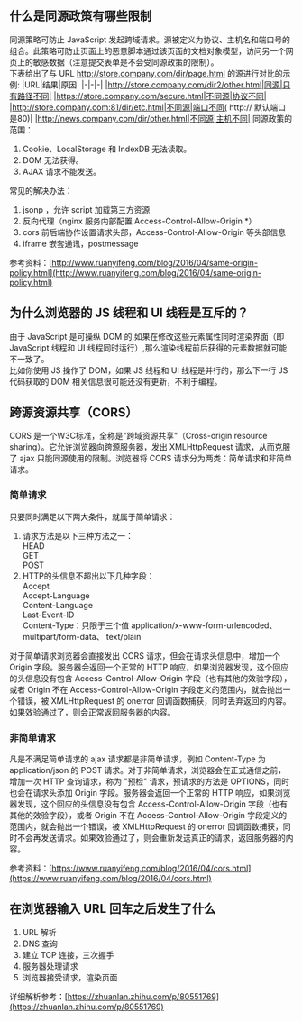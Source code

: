 ## 什么是同源政策有哪些限制
同源策略可防止 JavaScript 发起跨域请求。源被定义为协议、主机名和端口号的组合。此策略可防止页面上的恶意脚本通过该页面的文档对象模型，访问另一个网页上的敏感数据（注意提交表单是不会受同源政策的限制）。  
下表给出了与 URL http://store.company.com/dir/page.html 的源进行对比的示例:
|URL|结果|原因|
|-|-|-|
|http://store.company.com/dir2/other.html|同源|只有路径不同|
|https://store.company.com/secure.html|不同源|协议不同|
|http://store.company.com:81/dir/etc.html|不同源|端口不同( http:// 默认端口是80)|
|http://news.company.com/dir/other.html|不同源|主机不同|
同源政策的范围：  
1. Cookie、LocalStorage 和 IndexDB 无法读取。
2. DOM 无法获得。
3. AJAX 请求不能发送。   

常见的解决办法：  
1. jsonp ，允许 script 加载第三方资源
2. 反向代理（nginx 服务内部配置 Access-Control-Allow-Origin *）
3. cors 前后端协作设置请求头部，Access-Control-Allow-Origin 等头部信息
4. iframe 嵌套通讯，postmessage  

参考资料：[http://www.ruanyifeng.com/blog/2016/04/same-origin-policy.html](http://www.ruanyifeng.com/blog/2016/04/same-origin-policy.html)



## 为什么浏览器的 JS 线程和 UI 线程是互斥的？
由于 JavaScript 是可操纵 DOM 的,如果在修改这些元素属性同时渲染界面（即 JavaScript 线程和 UI 线程同时运行）,那么渲染线程前后获得的元素数据就可能不一致了。  
比如你使用 JS 操作了 DOM，如果 JS 线程和 UI 线程是并行的，那么下一行 JS 代码获取的 DOM 相关信息很可能还没有更新，不利于编程。



## 跨源资源共享（CORS）
CORS 是一个W3C标准，全称是"跨域资源共享"（Cross-origin resource sharing）。它允许浏览器向跨源服务器，发出 XMLHttpRequest 请求，从而克服了 ajax 只能同源使用的限制。浏览器将 CORS 请求分为两类：简单请求和非简单请求。

### 简单请求
只要同时满足以下两大条件，就属于简单请求：  
1. 请求方法是以下三种方法之一：  
HEAD  
GET  
POST  
2. HTTP的头信息不超出以下几种字段：  
Accept  
Accept-Language  
Content-Language  
Last-Event-ID  
Content-Type：只限于三个值 application/x-www-form-urlencoded、 multipart/form-data、 text/plain

对于简单请求浏览器会直接发出 CORS 请求，但会在请求头信息中，增加一个 Origin 字段。服务器会返回一个正常的 HTTP 响应，如果浏览器发现，这个回应的头信息没有包含 Access-Control-Allow-Origin 字段（也有其他的效验字段），或者 Origin 不在 Access-Control-Allow-Origin 字段定义的范围内，就会抛出一个错误，被 XMLHttpRequest 的 onerror 回调函数捕获，同时丢弃返回的内容。如果效验通过了，则会正常返回服务器的内容。

### 非简单请求
凡是不满足简单请求的 ajax 请求都是非简单请求，例如 Content-Type 为 application/json 的 POST 请求。对于非简单请求，浏览器会在正式通信之前，增加一次 HTTP 查询请求，称为 "预检" 请求，预请求的方法是 OPTIONS，同时也会在请求头添加 Origin 字段。服务器会返回一个正常的 HTTP 响应，如果浏览器发现，这个回应的头信息没有包含 Access-Control-Allow-Origin 字段（也有其他的效验字段），或者 Origin 不在 Access-Control-Allow-Origin 字段定义的范围内，就会抛出一个错误，被 XMLHttpRequest 的 onerror 回调函数捕获，同时不会再发送请求。如果效验通过了，则会重新发送真正的请求，返回服务器的内容。

参考资料：[https://www.ruanyifeng.com/blog/2016/04/cors.html](https://www.ruanyifeng.com/blog/2016/04/cors.html)



## 在浏览器输入 URL 回车之后发生了什么
1. URL 解析
2. DNS 查询
3. 建立 TCP 连接，三次握手
4. 服务器处理请求
5. 浏览器接受请求，渲染页面

详细解析参考：[https://zhuanlan.zhihu.com/p/80551769](https://zhuanlan.zhihu.com/p/80551769)